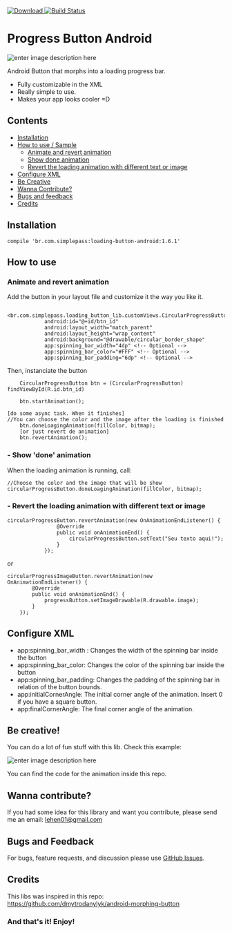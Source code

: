 
[ ![Download](https://api.bintray.com/packages/lehen01/maven/loading-button/images/download.svg) ](https://bintray.com/lehen01/maven/loading-button/_latestVersion)[![Build Status](https://travis-ci.org/leandroBorgesFerreira/LoadingButtonAndroid.svg?branch=master)](https://travis-ci.org/leandroBorgesFerreira/LoadingButtonAndroid)

# Progress Button Android

![enter image description here](https://i.stack.imgur.com/8SHR1.gif)

Android Button that morphs into a loading progress bar. 

  - Fully customizable in the XML
  - Really simple to use.
  - Makes your app looks cooler =D



## Contents

 - [Installation](#installation)
 - [How to use / Sample](#how-to-use)
	 - [Animate and revert animation](#animate-and-revert-animation)
	 -  [Show done animation](#show-done-animation)
	 - [Revert the loading animation with different text or image](#revert-the-loading-animation-with-different-text-or-image)
 - [Configure XML](#configure-xml)
 - [Be Creative](#be-creative)
 - [Wanna Contribute?](#wanna-contribute)
 - [Bugs and feedback](#bugs-and-feedback)
 - [Credits](#credits)

## Installation

    compile 'br.com.simplepass:loading-button-android:1.6.1'

## How to use

### Animate and revert animation

Add the button in your layout file and customize it the way you like it.

      <br.com.simplepass.loading_button_lib.customViews.CircularProgressButton
        	    android:id="@+id/btn_id"
        	    android:layout_width="match_parent"
                android:layout_height="wrap_content"
                android:background="@drawable/circular_border_shape"
                app:spinning_bar_width="4dp" <!-- Optional -->
                app:spinning_bar_color="#FFF" <!-- Optional -->
                app:spinning_bar_padding="6dp" <!-- Optional -->

Then, instanciate the button

        CircularProgressButton btn = (CircularProgressButton) findViewById(R.id.btn_id)

        btn.startAnimation();
        
    [do some async task. When it finishes]
    //You can choose the color and the image after the loading is finished
		btn.doneLoagingAnimation(fillColor, bitmap); 
		[or just revert de animation]
		btn.revertAnimation();

### - Show 'done' animation

When the loading animation is running, call:

    //Choose the color and the image that will be show
    circularProgressButton.doneLoagingAnimation(fillColor, bitmap);
		
### - Revert the loading animation with different text or image

    circularProgressButton.revertAnimation(new OnAnimationEndListener() {
                    @Override
                    public void onAnimationEnd() {
                        circularProgressButton.setText("Seu texto aqui!");
                    }
                });
or

    circularProgressImageButton.revertAnimation(new OnAnimationEndListener() {
            @Override
            public void onAnimationEnd() {
                progressButton.setImageDrawable(R.drawable.image);
            }
        });

## Configure XML

 - app:spinning_bar_width : Changes the width of the spinning bar inside the button
 - app:spinning_bar_color: Changes the color of the spinning bar inside the button
 - app:spinning_bar_padding: Changes the padding of the spinning bar in relation of the button bounds. 
 - app:initialCornerAngle: The initial corner angle of the animation. Insert 0 if you have a square button. 
 - app:finalCornerAngle: The final corner angle of the animation.


## Be creative!

You can do a lot of fun stuff with this lib. Check this example:

![enter image description here](https://lh3.googleusercontent.com/-jJeS1G1mrBY/WBNosRmWSqI/AAAAAAAAKbM/NxWA09f0XqcutIO2VW8RDPhwW1CPRebWQCLcB/s0/out-28-2016+12-55-20.gif "out-28-2016 12-55-20.gif")

You can find the code for the animation inside this repo.


## Wanna contribute?

If you had some idea for this library and want you contribute, please send me an email: lehen01@gmail.com

## Bugs and Feedback

For bugs, feature requests, and discussion please use [GitHub Issues](https://github.com/leandroBorgesFerreira/LoadingButtonAndroid/issues).

## Credits

This libs was inspired in this repo: https://github.com/dmytrodanylyk/android-morphing-button
    
### And that's it! Enjoy!
